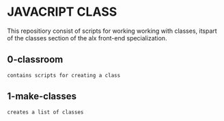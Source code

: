 # JAVACRIPT CLASS
This repositiory consist of scripts for working working with classes, itspart of the classes section of the alx front-end specialization.
## 0-classroom
	contains scripts for creating a class
## 1-make-classes
	creates a list of classes
